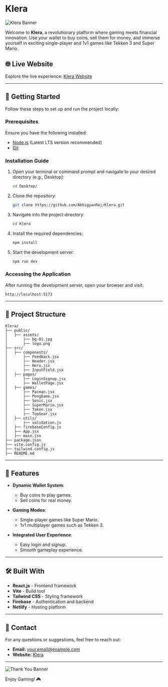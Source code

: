 # Klera

![Klera Banner](https://yourimagelink.com/banner.png) <!-- Replace with your actual banner image link -->

Welcome to **Klera**, a revolutionary platform where gaming meets financial innovation. Use your wallet to buy coins, sell them for money, and immerse yourself in exciting single-player and 1v1 games like Tekken 3 and Super Mario.

## 🌐 Live Website
Explore the live experience: [Klera Website](https://klera.netlify.app/)

---

## 🚀 Getting Started
Follow these steps to set up and run the project locally:

### Prerequisites
Ensure you have the following installed:
- [Node.js](https://nodejs.org/) (Latest LTS version recommended)
- [Git](https://git-scm.com/)

### Installation Guide

1. Open your terminal or command prompt and navigate to your desired directory (e.g., Desktop):
   ```bash
   cd Desktop/
   ```

2. Clone the repository:
   ```bash
   git clone https://github.com/AbhigyanRaj/Klera.git
   ```

3. Navigate into the project directory:
   ```bash
   cd Klera
   ```

4. Install the required dependencies:
   ```bash
   npm install
   ```

5. Start the development server:
   ```bash
   npm run dev
   ```

### Accessing the Application
After running the development server, open your browser and visit:
```
http://localhost:5173
```

---

## 📂 Project Structure

```
Klera/
├── public/
│   ├── assets/
│       ├── bg-01.jpg
│       ├── logo.png
├── src/
│   ├── components/
│       ├── Feedback.jsx
│       ├── Header.jsx
│       ├── Hero.jsx
│       ├── InputField.jsx
│   ├── pages/
│       ├── LoginSignup.jsx
│       ├── WalletPage.jsx
│   ├── games/
│       ├── Pacman.jsx
│       ├── PongGame.jsx
│       ├── Sonic.jsx
│       ├── SuperMario.jsx
│       ├── Taken.jsx
│       ├── TopGear.jsx
│   ├── utils/
│       ├── validation.js
│   ├── firebaseConfig.js
│   ├── App.jsx
│   ├── main.jsx
├── package.json
├── vite.config.js
├── tailwind.config.js
├── README.md
```

---

## 🌟 Features

- **Dynamic Wallet System**: 
  - Buy coins to play games.
  - Sell coins for real money.

- **Gaming Modes**:
  - Single-player games like Super Mario.
  - 1v1 multiplayer games such as Tekken 3.

- **Integrated User Experience**:
  - Easy login and signup.
  - Smooth gameplay experience.

---

## 🛠️ Built With

- **React.js** - Frontend framework
- **Vite** - Build tool
- **Tailwind CSS** - Styling framework
- **Firebase** - Authentication and backend
- **Netlify** - Hosting platform

---

## 📧 Contact
For any questions or suggestions, feel free to reach out:
- **Email:** [your.email@example.com](mailto:your.email@example.com)
- **Website:** [Klera](https://klera.netlify.app/)

---

![Thank You Banner](https://yourimagelink.com/thankyou.png) <!-- Replace with your actual banner image link -->

Enjoy Gaming! 🎮

